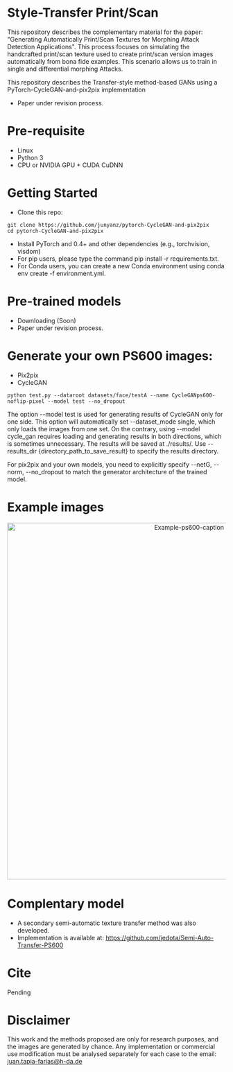 # Style-Transfer Print/Scan
This repository describes the complementary material for the paper: "Generating Automatically Print/Scan Textures for Morphing Attack Detection Applications". This process focuses on simulating the handcrafted print/scan texture used to create print/scan version images automatically from bona fide examples. This scenario allows us to train in single and differential morphing Attacks. 

This repository describes the Transfer-style method-based GANs using a PyTorch-CycleGAN-and-pix2pix implementation
- Paper under revision process.

# Pre-requisite
- Linux
- Python 3
- CPU or NVIDIA GPU + CUDA CuDNN

# Getting Started
- Clone this repo:
```
git clone https://github.com/junyanz/pytorch-CycleGAN-and-pix2pix
cd pytorch-CycleGAN-and-pix2pix
```
- Install PyTorch and 0.4+ and other dependencies (e.g., torchvision, visdom)
- For pip users, please type the command pip install -r requirements.txt.
- For Conda users, you can create a new Conda environment using conda env create -f environment.yml.

# Pre-trained models
  - Downloading (Soon)
  - Paper under revision process.

# Generate your own PS600 images:
- Pix2pix
- CycleGAN
```
python test.py --dataroot datasets/face/testA --name CycleGANps600-noflip-pixel --model test --no_dropout  
```
The option --model test is used for generating results of CycleGAN only for one side. This option will automatically set --dataset_mode single, which only loads the images from one set. On the contrary, using --model cycle_gan requires loading and generating results in both directions, which is sometimes unnecessary. The results will be saved at ./results/. Use --results_dir {directory_path_to_save_result} to specify the results directory.

For pix2pix and your own models, you need to explicitly specify --netG, --norm, --no_dropout to match the generator architecture of the trained model. 
# Example images
<p align="center">
<img width="823" alt="Example-ps600-caption" src="https://github.com/jedota/Style-Transfer-PS600/assets/45126159/577164af-6b85-46ca-bc4c-cf5dac331042">
</p>

# Complentary model
- A secondary semi-automatic texture transfer method was also developed.
- Implementation is available at: https://github.com/jedota/Semi-Auto-Transfer-PS600

# Cite
Pending

# Disclaimer
This work and the methods proposed are only for research purposes, and the images are generated by chance. Any implementation or commercial use modification must be analysed separately for each case to the email: juan.tapia-farias@h-da.de 
